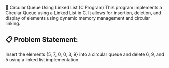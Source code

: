 🔁 Circular Queue Using Linked List (C Program)
This program implements a Circular Queue using a Linked List in C. It allows for insertion, deletion, and display of elements using dynamic memory management and circular linking.

📋 Problem Statement:
---------------------
Insert the elements {5, 7, 0, 0, 3, 9} into a circular queue and delete 6, 9, and 5 using a linked list implementation.
